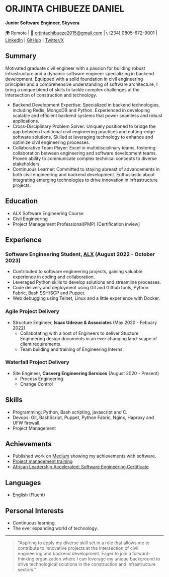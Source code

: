 # ORJINTA CHIBUEZE DANIEL
**Junior Software Engineer, Skyvera**

🌍 Remote | 📧 orjintachibueze2015@gmail.com | 📞 (234) 0805-672-9001 | [LinkedIn](https://www.linkedin.com/in/orjinta-chibueze-126a15169/) | [GitHub](https://github.com/chibuezeorjinta) | [Twitter/X](https://twitter.com/danielorjinta)

## Summary

Motivated graduate civil engineer with a passion for building robust infrastructure and a dynamic software engineer specializing in backend development. Equipped with a solid foundation in civil engineering principles and a comprehensive understanding of software architecture, I bring a unique blend of skills to tackle complex challenges at the intersection of construction and technology.

- Backend Development Expertise: Specialized in backend technologies, including Redis, MongoDB and Python. Experienced in developing scalable and efficient backend systems that power seamless and robust applications.
- Cross-Disciplinary Problem Solver: Uniquely positioned to bridge the gap between traditional civil engineering practices and cutting-edge software solutions. Skilled at leveraging technology to enhance and optimize civil engineering processes.
- Collaborative Team Player: Excel in multidisciplinary teams, fostering collaboration between engineering and software development teams. Proven ability to communicate complex technical concepts to diverse stakeholders.
- Continuous Learner: Committed to staying abreast of advancements in both civil engineering and backend development. Enthusiastic about integrating emerging technologies to drive innovation in infrastructure projects.


## Education

- ALX Software Engineering Course 
- Civil Engineering
- Project Management Professional(PMP) [Certification inview]

## Experience

### Software Engineering Student, [ALX](https://www.alxafrica.com/) (August 2022 - October 2023)

- Contributed to software engineering projects, gaining valuable experience in coding and collaboration.
- Leveraged Python skills to develop solutions and streamline processes.
- Code delivery and deployment using Git and Github tools, Python Fabric, Bash SSH/SCP and Puppet.
- Web debugging using Telnet, Linux and a little experience with Docker. 

### Agile Project Delivery

- Structure Engineer, **Isaac Udezue & Associates** (May 2020 - Febuary 2022)
  - Collabotating with a host of Engineers to deliver Stucture Engineering design documents in an ever changing land-scape of client requirements.
  - Team building and training of Engineering Interns.

### Waterfall Project Delivery

- Site Engineer, **Casverg Engineering Services** (August 2020 - Present)
  - Process Engineering.
  - Change Control

## Skills

- Programming: Python, Bash scripting, javascript and C.
- Devops: Git, BashScript, Puppet, Python Fabric, Nginx, Haproxy and UFW firewall. 
- Project Management


## Achievements

- Published work on [Medium](https://medium.com/@orjintachibueze2015/comparative-analysis-of-slope-stability-methods-on-tropical-c-ø-soils-b77b10f1d328) showing my achievements with software.
- [Project management training](https://drive.google.com/file/d/1-1S7r9cAXkCRveza-HvbOc2S754yj6rB/view?usp=sharing)
- [African Leadership Accelerated: Software Engineering Certificate](https://drive.google.com/file/d/1vr24T7nClJdh94hL6Yaz3tvY2oaIkm99/view?usp=drive_link)

## Languages

- English (Fluent)

## Personal Interests

- Continuous learning.
- The ever expanding world of technology.

---

> "Aspiring to apply my diverse skill set in a role that allows me to contribute to innovative projects at the intersection of civil engineering and backend development. Eager to join a forward-thinking organization where I can leverage my unique background to drive technological solutions in the construction and infrastructure sectors."
